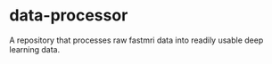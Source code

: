 # data-processor
A repository that processes raw fastmri data into readily usable deep learning data.
